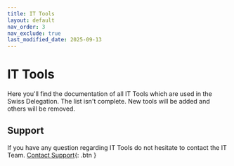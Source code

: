 ```yaml
---
title: IT Tools
layout: default
nav_order: 3
nav_exclude: true
last_modified_date: 2025-09-13
---
```


# IT Tools

Here you'll find the documentation of all IT Tools which are used in the Swiss Delegation.
The list isn't complete. New tools will be added and others will be removed.

## Support
If you have any question regarding IT Tools do not hesitate to contact the IT Team.
[Contact Support](https://docs.jamboree.ch/docs/support){: .btn }